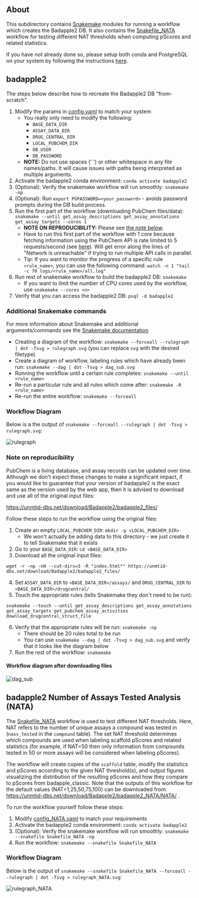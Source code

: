 ## About

This subdirectory contains [Snakemake](https://snakemake.readthedocs.io/en/stable/index.html) modules for running a workflow which creates the Badapple2 DB. It also contains the [Snakefile_NATA](Snakefile_NATA) workflow for testing different NAT thresholds when computing pScores and related statistics.

If you have not already done so, please setup both conda and PostgreSQL on your system by following the instructions [here](../README.md#code-usage).

## badapple2

The steps below describe how to recreate the Badapple2 DB "from-scratch".

1. Modify the params in [config.yaml](config.yaml) to match your system
   - You really only need to modify the following:
     - `BASE_DATA_DIR`
     - `ASSAY_DATA_DIR`
     - `DRUG_CENTRAL_DIR`
     - `LOCAL_PUBCHEM_DIR`
     - `DB_USER`
     - `DB_PASSWORD`
   - **NOTE:** Do not use spaces (' ') or other whitespace in any file names/paths. It will cause issues with paths being interpreted as multiple arguments.
2. Activate the badapple2 conda environment: `conda activate badapple2`
3. (Optional): Verify the snakemake workflow will run smoothly: `snakemake -np`
4. (Optional): Run `export PGPASSWORD=<your_password>` - avoids password prompts during the DB build process.
5. Run the first part of the workflow (downloading PubChem files/data): `snakemake --until get_assay_descriptions get_assay_annotations get_assay_targets --cores 1`
   - **NOTE ON REPRODUCIBILITY:** Please see [the note below](#note-on-reproducibility).
   - Have to run this first part of the workflow with 1 core because fetching information using the PubChem API is rate limited to 5 requests/second (see [here](https://pubchem.ncbi.nlm.nih.gov/docs/programmatic-access)). Will get error along the lines of "Network is unreachable" if trying to run multiple API calls in parallel.
   - Tip: If you want to monitor the progress of a specific rule `<rule_name>`, you can use the following command: `watch -n 1 "tail -c 70 logs/<rule_name>/all.log"`
6. Run rest of snakemake workflow to build the badapple2 DB: `snakemake`
   - If you want to limit the number of CPU cores used by the workflow, use
     `snakemake --cores <n>`
7. Verify that you can access the badapple2 DB: `psql -d badapple2`

### Additional Snakemake commands

For more information about Snakemake and additional arguments/commands see the [Snakemake documentation](https://snakemake.readthedocs.io/en/stable/)

- Creating a diagram of the workflow: `snakemake --forceall --rulegraph | dot -Tsvg > rulegraph.svg` (you can replace `svg` with the desired filetype)
- Create a diagram of workflow, labeling rules which have already been run: `snakemake --dag | dot -Tsvg > dag_sub.svg`
- Running the workflow until a certain rule completes: `snakemake --until <rule_name>`
- Re-run a particular rule and all rules which come after: `snakemake -R <rule_name>`
- Re-run the entire workflow: `snakemake --forceall`

### Workflow Diagram

Below is a the output of `snakemake --forceall --rulegraph | dot -Tsvg > rulegraph.svg`:

![rulegraph](https://github.com/user-attachments/assets/2746ddd0-fdda-4f12-80c6-0f15a5793619)

### Note on reproducibility

PubChem is a living database, and assay records can be updated over time. Although we don't expect these changes to make a significant impact, if you would like to guarantee that your version of badapple2 is the exact same as the version used by the web app, then it is advised to download and use all of the original input files:

https://unmtid-dbs.net/download/Badapple2/badapple2_files/

Follow these steps to run the workflow using the original files:

1. Create an empty `LOCAL_PUBCHEM_DIR`: `mkdir -p <LOCAL_PUBCHEM_DIR>`
   - We won't actually be adding data to this directory - we just create it to tell Snakemake that it exists
2. Go to your `BASE_DATA_DIR`: `cd <BASE_DATA_DIR>`
3. Download all the original input files:

```
wget -r -np -nH --cut-dirs=3 -R "index.html*" https://unmtid-dbs.net/download/Badapple2/badapple2_files/
```

4. Set `ASSAY_DATA_DIR` to `<BASE_DATA_DIR>/assays/` and `DRUG_CENTRAL_DIR` to `<BASE_DATA_DIR>/drugcentral/`
5. Touch the appropriate rules (tells Snakemake they don't need to be run):

```
snakemake --touch --until get_assay_descriptions get_assay_annotations get_assay_targets get_pubchem_assay_activities download_drugcentral_struct_file
```

6. Verify that the appropriate rules will be run: `snakemake -np`
   - There should be 20 rules total to be run
   - You can use `snakemake --dag | dot -Tsvg > dag_sub.svg` and verify that it looks like the diagram below
7. Run the rest of the workflow: `snakemake`

#### Workflow diagram after downloading files

![dag_sub](https://github.com/user-attachments/assets/a2d465ab-ba3c-4224-bbb2-c7f76d651f19)

## badapple2 Number of Assays Tested Analysis (NATA)

The [Snakefile_NATA](Snakefile_NATA) workflow is used to test different NAT thresholds. Here, NAT refers to the number of unique assays a compound was tested in (`nass_tested` in the `compound` table). The set NAT threshold determines which compounds are used when labeling scaffold pScores and related statistics (for example, if NAT=50 then only information from compounds tested in 50 or more assays will be considered when labeling pScores).

The workflow will create copies of the `scaffold` table, modify the statistics and pScores according to the given NAT threshold(s), and output figures visualizing the distribution of the resulting pScores and how they compare to pScores from badapple_classic. Note that the outputs of this workflow for the default values (NAT=1,25,50,75,100) can be downloaded from: https://unmtid-dbs.net/download/Badapple2/badapple2_NATA/NATA/ .

To run the workflow yourself follow these steps:

1. Modify [config_NATA.yaml](config_NATA.yaml) to match your requirements
2. Activate the badapple2 conda environment: `conda activate badapple2`
3. (Optional): Verify the snakemake workflow will run smoothly: `snakemake --snakefile Snakefile_NATA -np`
4. Run the workflow: `snakemake --snakefile Snakefile_NATA`

### Workflow Diagram

Below is the output of `snakemake --snakefile Snakefile_NATA --forceall --rulegraph | dot -Tsvg > rulegraph_NATA.svg`:

![rulegraph_NATA](https://github.com/user-attachments/assets/eb4e5c8b-b5f9-4baf-9f05-7721670bc160)


